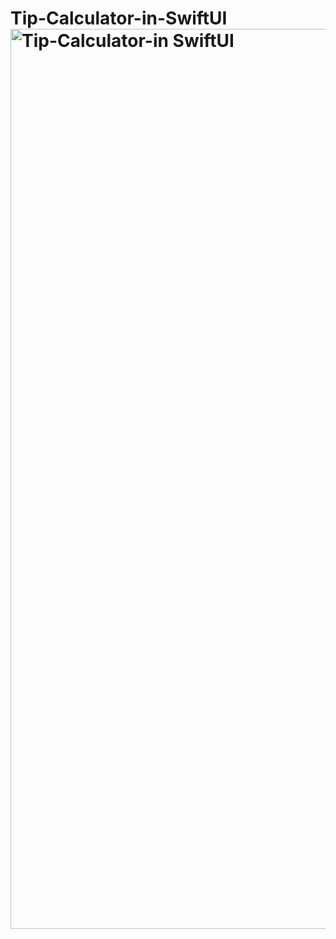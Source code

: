 # Tip-Calculator-in-SwiftUI<img width="1440" alt="Tip-Calculator-in SwiftUI" src="https://user-images.githubusercontent.com/84095451/158053898-d2997cb6-504d-4dba-8f27-0820add6391f.png">
